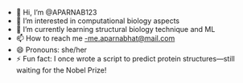 - 👋 Hi, I’m @APARNAB123
- 👀 I’m interested in computational biology aspects
- 🌱 I’m currently learning structural biology technique and ML
- 📫 How to reach me -me.aparnabhat@mail.com
- 😄 Pronouns: she/her
- ⚡ Fun fact: I once wrote a script to predict protein structures—still waiting for the Nobel Prize!

<!---
APARNAB123/APARNAB123 is a ✨ special ✨ repository because its `README.md` (this file) appears on your GitHub profile.
You can click the Preview link to take a look at your changes.
--->
